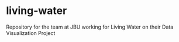 # living-water
Repository for the team at JBU working for Living Water on their Data Visualization Project
